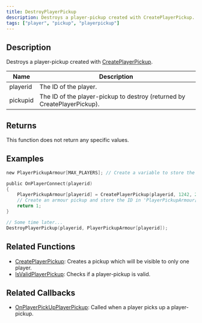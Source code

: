```yaml
---
title: DestroyPlayerPickup
description: Destroys a player-pickup created with CreatePlayerPickup.
tags: ["player", "pickup", "playerpickup"]
---
```


<VersionWarn version='omp v1.1.0.2612' />

## Description

Destroys a player-pickup created with [CreatePlayerPickup](CreatePlayerPickup).

| Name     | Description                                                              |
|----------|--------------------------------------------------------------------------|
| playerid | The ID of the player.                                                    |
| pickupid | The ID of the player-pickup to destroy (returned by CreatePlayerPickup). |

## Returns

This function does not return any specific values.

## Examples

```c
new PlayerPickupArmour[MAX_PLAYERS]; // Create a variable to store the player-pickup ID in

public OnPlayerConnect(playerid)
{
    PlayerPickupArmour[playerid] = CreatePlayerPickup(playerid, 1242, 2, 2010.0979, 1222.0642, 10.8206, -1);
    // Create an armour pickup and store the ID in 'PlayerPickupArmour[playerid]'
    return 1;
}

// Some time later...
DestroyPlayerPickup(playerid, PlayerPickupArmour[playerid]);
```

## Related Functions

- [CreatePlayerPickup](CreatePlayerPickup): Creates a pickup which will be visible to only one player.
- [IsValidPlayerPickup](IsValidPlayerPickup): Checks if a player-pickup is valid.

## Related Callbacks

- [OnPlayerPickUpPlayerPickup](../callbacks/OnPlayerPickUpPlayerPickup): Called when a player picks up a player-pickup.

